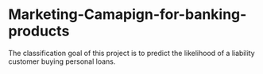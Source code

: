# Marketing-Camapign-for-banking-products
The classification goal of this project is to predict the likelihood of a liability customer buying personal
loans.
